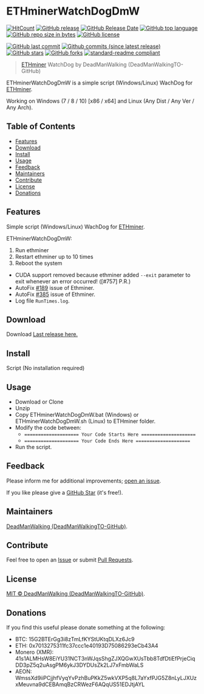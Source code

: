 # ETHminerWatchDogDmW

[![HitCount](http://hits.dwyl.io/DeadManWalkingTO/ETHminerWatchDogDmW.svg)](../../)
[![GitHub release](https://img.shields.io/github/release/DeadManWalkingTO/ETHminerWatchDogDmW/all.svg)](../../releases/latest)
[![GitHub Release Date](https://img.shields.io/github/release-date-pre/DeadManWalkingTO/ETHminerWatchDogDmW.svg)](../../releases/latest)
[![GitHub top language](https://img.shields.io/github/languages/top/DeadManWalkingTO/ETHminerWatchDogDmW.svg)](../../)
[![GitHub repo size in bytes](https://img.shields.io/github/repo-size/DeadManWalkingTO/ETHminerWatchDogDmW.svg)](../../)
[![GitHub license](https://img.shields.io/github/license/DeadManWalkingTO/ETHminerWatchDogDmW.svg)](./LICENSE)

[![GitHub last commit](https://img.shields.io/github/last-commit/DeadManWalkingTO/ETHminerWatchDogDmW.svg)](../../)
[![Github commits (since latest release)](https://img.shields.io/github/commits-since/DeadManWalkingTO/ETHminerWatchDogDmW/latest.svg)](../../)
[![GitHub stars](https://img.shields.io/github/stars/DeadManWalkingTO/ETHminerWatchDogDmW.svg)](../../stargazers)
[![GitHub forks](https://img.shields.io/github/forks/DeadManWalkingTO/ETHminerWatchDogDmW.svg)](../../network)
[![standard-readme compliant](https://img.shields.io/badge/readme%20style-standard-brightgreen.svg)](./README.md)

> [ETHminer](https://github.com/ethereum-mining/ethminer) WatchDog by DeadManWalking (DeadManWalkingTO-GitHub)

ETHminerWatchDogDmW is a simple script (Windows/Linux) WachDog for [ETHminer](https://github.com/ethereum-mining/ethminer).

Working on Windows (7 / 8 / 10) [x86 / x64] and Linux (Any Dist / Any Ver / Any Arch).

## Table of Contents

* [Features](#features)
* [Download](#download)
* [Install](#install)
* [Usage](#usage)
* [Feedback](#feedback)
* [Maintainers](#maintainers)
* [Contribute](#contribute)
* [License](#license)
* [Donations](#donations)

## Features

Simple script (Windows/Linux) WachDog for [ETHminer](https://github.com/ethereum-mining/ethminer).

ETHminerWatchDogDmW:

1. Run ethminer
2. Restart ethminer up to 10 times
3. Reboot the system

* CUDA support removed because ethminer added `--exit` parameter to exit whenever an error occurred! ([#757] P.R.)
* AutoFix [#189](https://github.com/ethereum-mining/ethminer/issues/189) issue of Ethminer.
* AutoFix [#385](https://github.com/ethereum-mining/ethminer/issues/385) issue of Ethminer.
* Log file `RunTimes.log`.

## Download

Download [Last release here.](../../releases/latest)

## Install

Script (No installation required)

## Usage

* Download or Clone
* Unzip
* Copy ETHminerWatchDogDmW.bat (Windows) or ETHminerWatchDogDmW.sh (Linux) to ETHminer folder.
* Modify the code between:
  * `==================== Your Code Starts Here ====================`
  * `==================== Your Code Ends Here ====================`
* Run the script.

## Feedback

Please inform me for additional improvements; [open an issue](../../issues).

If you like please give a [GitHub Star](../../stargazers) (it's free!).

## Maintainers

[DeadManWalking (DeadManWalkingTO-GitHub)](https://github.com/DeadManWalkingTO).

## Contribute

Feel free to open an [Issue](../../issues/new) or submit [Pull Requests](../../pulls).

## License

[MIT © DeadManWalking (DeadManWalkingTO-GitHub)](./LICENSE).

## Donations

If you find this useful please donate something at the following:

* BTC: 15G2BTErGg3i8zTmLfKYStUKtqDLXz6Jc9
* ETH: 0x7013275311fc37ccc1e40193D75086293eCb43A4
* Monero (XMR): 41s1ALMHsW8EiYU31NCT3nWJqsShgZJXQGwXUsTbb8TdfDtiEfPrjeCiqDD3pZ5q2uAsgPM6ykJ3DYDUsZk2LJ7xFmbWaLS
* AEON: WmssXd9iiPCjjhfVyqYvPzhBuPKkZ5wkVXP5q8L7aYxfPJG5Z8nLyLJXUzxMeuvna9dCEBAmqBzCRWezF6AQqUS51EDJtjAYL
